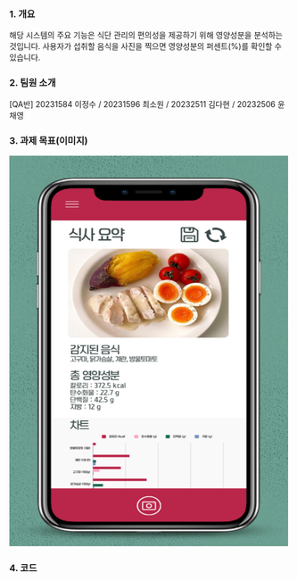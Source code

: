 ###  1. 개요
해당 시스템의 주요 기능은 식단 관리의 편의성을 제공하기 위해 영양성분을 분석하는 것입니다. 사용자가 섭취할 음식을 사진을 찍으면 영양성분의 퍼센트(%)를 확인할 수 있습니다.

###  2. 팀원 소개
[QA반] 20231584 이정수 / 20231596 최소원 / 20232511 김다현 / 20232506 윤채영

### 3. 과제 목표(이미지)
<img src="메인페이지.png" width="500" height="700"/>

### 4. 코드

